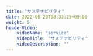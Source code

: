 ```yaml
---
title: "サステナビリティ"
date: 2022-06-29T08:33:25+09:00
weight: 5
headerVideo: 
    videoName: "service"
    videoTitle: "サステナビリティ"
    videoDescription: ""
---
```

